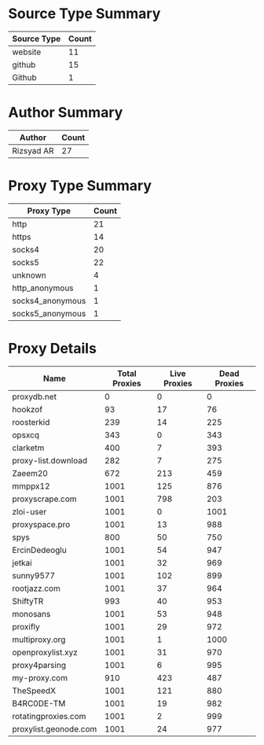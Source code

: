 # Source Type Summary

| Source Type | Count |
|-------------|-------|
| website | 11 |
| github | 15 |
| Github | 1 |


# Author Summary

| Author | Count |
|--------|-------|
| Rizsyad AR | 27 |


# Proxy Type Summary

| Proxy Type | Count |
|------------|-------|
| http | 21 |
| https | 14 |
| socks4 | 20 |
| socks5 | 22 |
| unknown | 4 |
| http_anonymous | 1 |
| socks4_anonymous | 1 |
| socks5_anonymous | 1 |


# Proxy Details

| Name | Total Proxies | Live Proxies | Dead Proxies |
|------|---------------|--------------|---------------|
| proxydb.net | 0 | 0 | 0 |
| hookzof | 93 | 17 | 76 |
| roosterkid | 239 | 14 | 225 |
| opsxcq | 343 | 0 | 343 |
| clarketm | 400 | 7 | 393 |
| proxy-list.download | 282 | 7 | 275 |
| Zaeem20 | 672 | 213 | 459 |
| mmppx12 | 1001 | 125 | 876 |
| proxyscrape.com | 1001 | 798 | 203 |
| zloi-user | 1001 | 0 | 1001 |
| proxyspace.pro | 1001 | 13 | 988 |
| spys | 800 | 50 | 750 |
| ErcinDedeoglu | 1001 | 54 | 947 |
| jetkai | 1001 | 32 | 969 |
| sunny9577 | 1001 | 102 | 899 |
| rootjazz.com | 1001 | 37 | 964 |
| ShiftyTR | 993 | 40 | 953 |
| monosans | 1001 | 53 | 948 |
| proxifly | 1001 | 29 | 972 |
| multiproxy.org | 1001 | 1 | 1000 |
| openproxylist.xyz | 1001 | 31 | 970 |
| proxy4parsing | 1001 | 6 | 995 |
| my-proxy.com | 910 | 423 | 487 |
| TheSpeedX | 1001 | 121 | 880 |
| B4RC0DE-TM | 1001 | 19 | 982 |
| rotatingproxies.com | 1001 | 2 | 999 |
| proxylist.geonode.com | 1001 | 24 | 977 |
